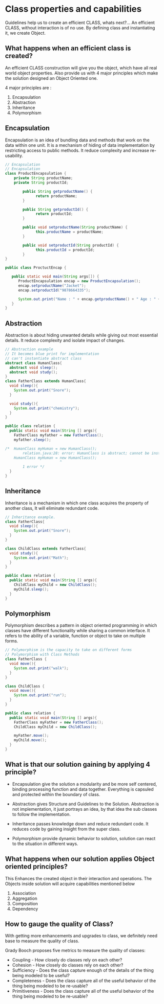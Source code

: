 # Class properties and capabilities

Guidelines help us to create an efficient CLASS, whats next?... An efficient CLASS, without interaction is of no use. By defining class and instantiating it, we create Object.

## What happens when an efficient class is created?

An efficient CLASS construction will give you the object, which have all real world object properties.
Also provide us with 4 major principles which make the solution designed an Object Oriented one.

4 major principles are :
1) Encapsulation
2) Abstraction
3) Inheritance
4) Polymorphism

## Encapsulation  
Encapsulation is an idea of bundling data and methods that work on the data within one unit. It is a mechanism of hiding of data implementation by restricting access to public methods. It reduce complexity and increase re-usability.

```java
// Encapsulation
// Encapsulation
class ProductEncapsulation {
	private String productName;
	private String productId;

        public String getproductName() {
              return productName;
        }

        public String getproductId() {
              return productId;
        }

        public void setproductName(String productName) {
              this.productName = productName;
        }

        public void setproductId(String productId) {
              this.productId = productId;
        }
}

public class ProctuctEncap {

   public static void main(String args[]) {
      ProductEncapsulation encap = new ProductEncapsulation();
      encap.setproductName("Jacket");
      encap.setproductId("9878664335");

      System.out.print("Name : " + encap.getproductName() + " Age : " + encap.getproductId());
   }
}

```
## Abstraction   
Abstraction is about hiding unwanted details while giving out most essential details. It reduce complexity and isolate impact of changes.

```java
// Abstraction example
// It becomes blue print for implementation
// can't instantiate abstract class
abstract class HumanClass{
  abstract void sleep();
  abstract void study();
}
class FatherClass extends HumanClass{
  void sleep(){
    System.out.print("Snore");
  }

  void study(){
    System.out.print("chemistry");
  }
}

public class relation {
  public static void main(String [] args){
    FatherClass myfather = new FatherClass();
    myfather.sleep();

/*	HumanClass myHuman = new HumanClass();
		relation.java:28: error: HumanClass is abstract; cannot be instantiated
    HumanClass myHuman = new HumanClass();
                         ^
		1 error */
  }
}
```

## Inheritance
Inheritance is a mechanism in which one class acquires the property of another class, It will eliminate redundant code.

```java
// Inheritance example.
class FatherClass{
  void sleep(){
    System.out.print("Snore");
  }
}

class ChildClass extends FatherClass{
  void study(){
    System.out.print("Math");
  }
}

public class relation {
  public static void main(String [] args){
    ChildClass myChild = new ChildClass();
    myChild.sleep();
  }
}

```

## Polymorphism  
Polymorphism describes a pattern in object oriented programming in which classes have different functionality while sharing a common interface. It refers to the ability of a variable, function or object to take on multiple forms.

```java
// Polymorphism is the capacity to take on different forms
// Polymorphism with Class Methods
class FatherClass {
  void move(){
    System.out.print("walk");
  }
}

class ChildClass {
  void move(){
    System.out.print("run");
  }
}

public class relation {
  public static void main(String [] args){
    FatherClass myFather = new FatherClass();
    ChildClass myChild = new ChildClass();

    myFather.move();
    myChild.move();
  }
}

```

## What is that our solution gaining by applying 4 principle?

* Encapsulation give the solution a modularity and be more self centered, binding processing function and data together. Everything is capsuled and protected within the boundary of class.

* Abstraction gives Structure and Guidelines to the Solution. Abstraction is not implementation, it just portrays an idea, by that idea the sub classes to follow the implementation.

* Inheritance passes knowledge down and reduce redundant code. It reduces code by gaining insight from the super class.

* Polymorphism provide dynamic behavior to solution, solution can react to the situation in different ways.

## What happens when our solution applies Object oriented principles?

This Enhances the created object in their interaction and operations. The Objects inside solution will acquire capabilities mentioned below

1) Association
2) Aggregation
3) Composition
4) Dependency

## How to gauge the quality of Class?
With getting more enhancements and upgrades to class, we definitely need base to measure the quality of class.

Grady Booch proposes five metrics to measure the quality of classes:

* Coupling - How closely do classes rely on each other?
* Cohesion - How closely do classes rely on each other?
* Sufficiency - Does the class capture enough of the details of the thing being modeled to be useful?
* Completeness - Does the class capture all of the useful behavior of the thing being modeled to be re-usable?
* Primitiveness - Does the class capture all of the useful behavior of the thing being modeled to be re-usable?
